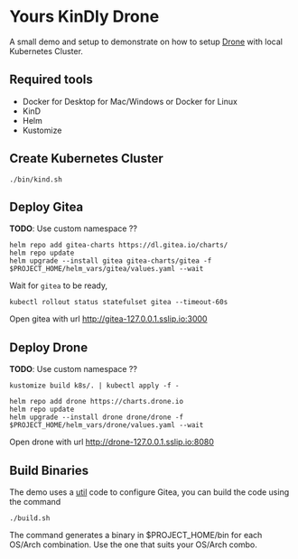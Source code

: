 # Yours KinDly Drone

A small demo and setup to demonstrate on how to setup [Drone](https://drone.io) with local Kubernetes Cluster.

## Required tools

- Docker for Desktop for Mac/Windows or Docker for Linux
- KinD
- Helm
- Kustomize

## Create Kubernetes Cluster

```shell
./bin/kind.sh
```

## Deploy Gitea

__TODO__: Use custom namespace ??

```shell
helm repo add gitea-charts https://dl.gitea.io/charts/
helm repo update
helm upgrade --install gitea gitea-charts/gitea -f $PROJECT_HOME/helm_vars/gitea/values.yaml --wait
```

Wait for `gitea` to be ready,

```shell
kubectl rollout status statefulset gitea --timeout-60s
```

Open gitea with url <http://gitea-127.0.0.1.sslip.io:3000>

## Deploy Drone

__TODO__: Use custom namespace ??

```shell
kustomize build k8s/. | kubectl apply -f - 
```

```shell
helm repo add drone https://charts.drone.io
helm repo update
helm upgrade --install drone drone/drone -f $PROJECT_HOME/helm_vars/drone/values.yaml --wait
```

Open drone with url <http://drone-127.0.0.1.sslip.io:8080>

## Build Binaries

The demo uses a [util](./util/) code to configure Gitea, you can build the code using the command

```shell
./build.sh
```

The command generates a binary in $PROJECT_HOME/bin for each OS/Arch combination. Use the one that suits your OS/Arch combo.